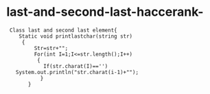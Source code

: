 # last-and-second-last-haccerank-
     Class last and second last element{
        Static void printlastchar(string str)
         {
             Str=str+"";
             For(int I=1;I<=str.length();I++)
              {
                If(str.charat(I)=='') 
       System.out.println("str.charat(i-1)+"");
               }
           }
      
